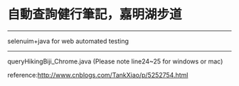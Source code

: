 # 自動查詢健行筆記，嘉明湖步道

***
selenuim+java for web automated testing
***

queryHikingBiji_Chrome.java (Please note line24~25 for windows or mac)<br>

reference:http://www.cnblogs.com/TankXiao/p/5252754.html<br>

